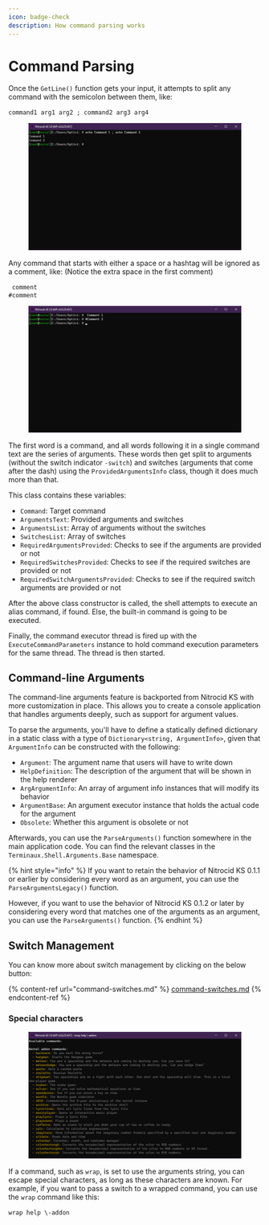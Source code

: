 ```yaml
---
icon: badge-check
description: How command parsing works
---
```


# Command Parsing

Once the `GetLine()` function gets your input, it attempts to split any command with the semicolon between them, like:

```
command1 arg1 arg2 ; command2 arg3 arg4
```

<figure><img src="../../../../.gitbook/assets/107-shell.png" alt=""><figcaption></figcaption></figure>

Any command that starts with either a space or a hashtag will be ignored as a comment, like: (Notice the extra space in the first comment)

```
 comment
#comment
```

<figure><img src="../../../../.gitbook/assets/108-shell.png" alt=""><figcaption></figcaption></figure>

The first word is a command, and all words following it in a single command text are the series of arguments. These words then get split to arguments (without the switch indicator `-switch`) and switches (arguments that come after the dash) using the `ProvidedArgumentsInfo` class, though it does much more than that.

This class contains these variables:

* `Command`: Target command
* `ArgumentsText`: Provided arguments and switches
* `ArgumentsList`: Array of arguments without the switches
* `SwitchesList`: Array of switches
* `RequiredArgumentsProvided`: Checks to see if the arguments are provided or not
* `RequiredSwitchesProvided`: Checks to see if the required switches are provided or not
* `RequiredSwitchArgumentsProvided`: Checks to see if the required switch arguments are provided or not

After the above class constructor is called, the shell attempts to execute an alias command, if found. Else, the built-in command is going to be executed.

Finally, the command executor thread is fired up with the `ExecuteCommandParameters` instance to hold command execution parameters for the same thread. The thread is then started.

## Command-line Arguments

The command-line arguments feature is backported from Nitrocid KS with more customization in place. This allows you to create a console application that handles arguments deeply, such as support for argument values.

To parse the arguments, you'll have to define a statically defined dictionary in a static class with a type of `Dictionary<string, ArgumentInfo>`, given that `ArgumentInfo` can be constructed with the following:

* `Argument`: The argument name that users will have to write down
* `HelpDefinition`: The description of the argument that will be shown in the help renderer
* `ArgArgumentInfo`: An array of argument info instances that will modify its behavior
* `ArgumentBase`: An argument executor instance that holds the actual code for the argument
* `Obsolete`: Whether this argument is obsolete or not

Afterwards, you can use the `ParseArguments()` function somewhere in the main application code. You can find the relevant classes in the `Terminaux.Shell.Arguments.Base` namespace.

{% hint style="info" %}
If you want to retain the behavior of Nitrocid KS 0.1.1 or earlier by considering every word as an argument, you can use the `ParseArgumentsLegacy()` function.

However, if you want to use the behavior of Nitrocid KS 0.1.2 or later by considering every word that matches one of the arguments as an argument, you can use the `ParseArguments()` function.
{% endhint %}

## Switch Management

You can know more about switch management by clicking on the below button:

{% content-ref url="command-switches.md" %}
[command-switches.md](command-switches.md)
{% endcontent-ref %}

### Special characters

<figure><img src="../../../../.gitbook/assets/105-shell.png" alt=""><figcaption></figcaption></figure>

If a command, such as `wrap`, is set to use the arguments string, you can escape special characters, as long as these characters are known. For example, if you want to pass a switch to a wrapped command, you can use the `wrap` command like this:

```
wrap help \-addon
```
